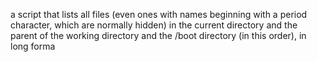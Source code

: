 a script that lists all files (even ones with names beginning with a period character, which are normally hidden) in the current directory and the parent of the working directory and the /boot directory (in this order), in long forma
